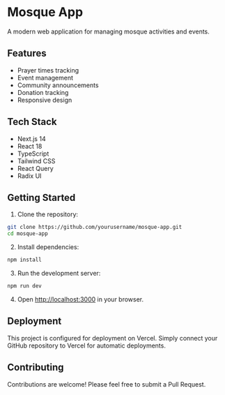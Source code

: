 # Mosque App

A modern web application for managing mosque activities and events.

## Features

- Prayer times tracking
- Event management
- Community announcements
- Donation tracking
- Responsive design

## Tech Stack

- Next.js 14
- React 18
- TypeScript
- Tailwind CSS
- React Query
- Radix UI

## Getting Started

1. Clone the repository:
```bash
git clone https://github.com/yourusername/mosque-app.git
cd mosque-app
```

2. Install dependencies:
```bash
npm install
```

3. Run the development server:
```bash
npm run dev
```

4. Open [http://localhost:3000](http://localhost:3000) in your browser.

## Deployment

This project is configured for deployment on Vercel. Simply connect your GitHub repository to Vercel for automatic deployments.

## Contributing

Contributions are welcome! Please feel free to submit a Pull Request.